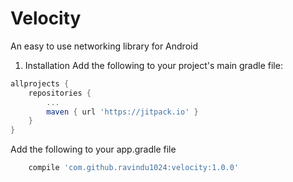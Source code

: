 # Velocity

An easy to use networking library for Android

1) Installation
Add the following to your project's main gradle file:
```gradle
allprojects {
    repositories {
        ...
        maven { url 'https://jitpack.io' }
    }
}
``` 
Add the following to your app.gradle file
```gradle
    compile 'com.github.ravindu1024:velocity:1.0.0'
```
